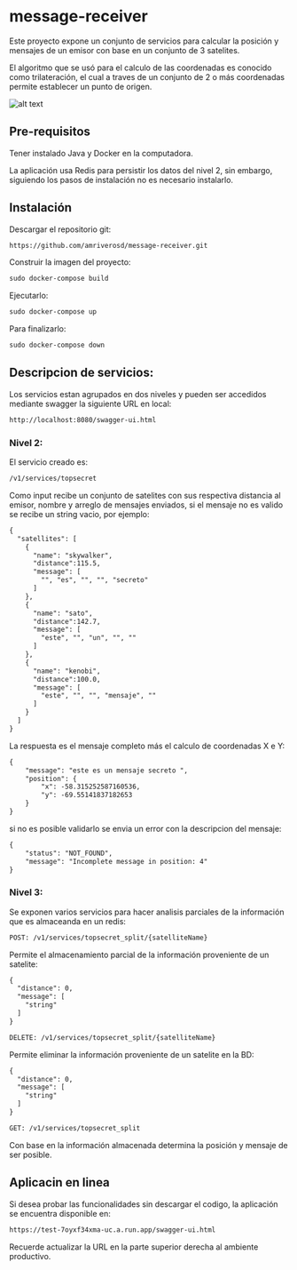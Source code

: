 # message-receiver

Este proyecto expone un conjunto de servicios para calcular la posición y mensajes de un emisor con base en un conjunto de 3 satelites.

El algoritmo que se usó para el calculo de las coordenadas es conocido como trilateración, el cual a traves de un conjunto de 2 o más coordenadas permite establecer un punto de origen. 

![alt text](https://www.researchgate.net/profile/Eva-Garcia-15/publication/228705728/figure/fig1/AS:484009307316234@1492408219682/Trilateracion-La-distancia-a-tres-balizas-nodos-blancos-permite-a-un-sensor-nodo.png)

## Pre-requisitos

Tener instalado Java y Docker en la computadora.

La aplicación usa Redis para persistir los datos del nivel 2, sin embargo, siguiendo los pasos de instalación no es necesario instalarlo. 

## Instalación 

Descargar el repositorio git: 

```html
https://github.com/amriverosd/message-receiver.git
```

Construir la imagen del proyecto: 

```html
sudo docker-compose build
```

Ejecutarlo: 

```html
sudo docker-compose up
```
Para finalizarlo:

```html
sudo docker-compose down
```

## Descripcion de servicios: 

Los servicios estan agrupados en dos niveles y pueden ser accedidos mediante swagger la siguiente URL en local: 

```html
http://localhost:8080/swagger-ui.html
```
### Nivel 2: 

El servicio creado es: 

```html
/v1/services/topsecret
```
Como input recibe un conjunto de satelites con sus respectiva distancia al emisor, nombre y arreglo de mensajes enviados, si el mensaje no es valido se recibe un string vacio, por ejemplo: 

```html
{
  "satellites": [
    {
      "name": "skywalker",
      "distance":115.5,
      "message": [
        "", "es", "", "", "secreto"
      ]
    }, 
    {
      "name": "sato",
      "distance":142.7,
      "message": [
        "este", "", "un", "", ""
      ]
    },
    {
      "name": "kenobi",
      "distance":100.0,
      "message": [
        "este", "", "", "mensaje", ""
      ]
    }
  ]
}
```

La respuesta es el mensaje completo más el calculo de coordenadas X e Y:

```html
{
    "message": "este es un mensaje secreto ",
    "position": {
        "x": -58.315252587160536,
        "y": -69.55141837182653
    }
}
```

si no es posible validarlo se envia un error con la descripcion del mensaje:

```html
{
    "status": "NOT_FOUND",
    "message": "Incomplete message in position: 4"
}
```
### Nivel 3: 

Se exponen varios servicios para hacer analisis parciales de la información que es almaceanda en un redis: 

```html
POST: /v1/services/topsecret_split/{satelliteName}
```

Permite el almacenamiento parcial de la información proveniente de un satelite:
```html
{
  "distance": 0,
  "message": [
    "string"
  ]
}
```

```html
DELETE: /v1/services/topsecret_split/{satelliteName}
```

Permite eliminar la información proveniente de un satelite en la BD:
```html
{
  "distance": 0,
  "message": [
    "string"
  ]
}
```

```html
GET: /v1/services/topsecret_split
```

Con base en la información almacenada determina la posición y mensaje de ser posible. 


## Aplicacin en linea

Si desea probar las funcionalidades sin descargar el codigo, la aplicación se encuentra disponible en: 

```html
https://test-7oyxf34xma-uc.a.run.app/swagger-ui.html
```
Recuerde actualizar la URL en la parte superior derecha al ambiente productivo. 

